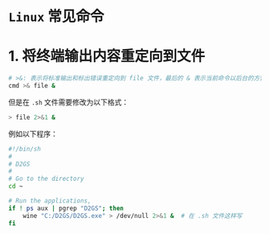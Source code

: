 
# `Linux` 常见命令

# 1. 将终端输出内容重定向到文件

```bash
# >&: 表示将标准输出和标出错误重定向到 file 文件，最后的 & 表示当前命令以后台的方式执行
cmd >& file &
```

但是在 `.sh` 文件需要修改为以下格式：

```bash
> file 2>&1 &
```

例如以下程序：

```bash
#!/bin/sh
#
# D2GS
#
# Go to the directory
cd ~

# Run the applications, 
if ! ps aux | pgrep "D2GS"; then
    wine "C:/D2GS/D2GS.exe" > /dev/null 2>&1 &  # 在 .sh 文件这样写
fi

```
